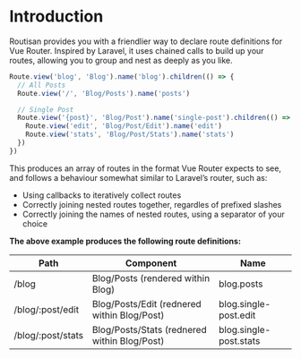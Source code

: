 # Introduction

Routisan provides you with a friendlier way to declare route definitions for Vue Router. Inspired by Laravel, it uses chained calls to build up your routes, allowing you to group and nest as deeply as you like.

```js
Route.view('blog', 'Blog').name('blog').children(() => {
  // All Posts
  Route.view('/', 'Blog/Posts').name('posts')

  // Single Post
  Route.view('{post}', 'Blog/Post').name('single-post').children(() => {
    Route.view('edit', 'Blog/Post/Edit').name('edit')
    Route.view('stats', 'Blog/Post/Stats').name('stats')
  })
})
```

This produces an array of routes in the format Vue Router expects to see, and follows a behaviour somewhat similar to Laravel’s router, such as:

- Using callbacks to iteratively collect routes
- Correctly joining nested routes together, regardles of prefixed slashes
- Correctly joining the names of nested routes, using a separator of your choice

**The above example produces the following route definitions:**

| Path              | Component                                    | Name                   |
| ----------------- | -------------------------------------------- | ---------------------- |
| /blog             | Blog/Posts (rendered within Blog)            | blog.posts             |
| /blog/:post/edit  | Blog/Posts/Edit (rednered within Blog/Post)  | blog.single-post.edit  |
| /blog/:post/stats | Blog/Posts/Stats (rednered within Blog/Post) | blog.single-post.stats |
